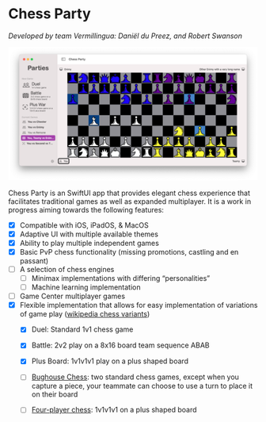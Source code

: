 # Chess Party

*Developed by team Vermillingua: Daniël du Preez, and Robert Swanson*

![screenshot](./screenshot.png)

Chess Party is an SwiftUI app that provides elegant chess experience that facilitates traditional games as well as expanded multiplayer. It is a work in progress aiming towards the following features:

- [x] Compatible with iOS, iPadOS, & MacOS
- [x] Adaptive UI with multiple available themes
- [x] Ability to play multiple independent games
- [x] Basic PvP chess functionality (missing promotions, castling and en passant)
- [ ] A selection of chess engines
  - [ ] Minimax implementations with differing “personalities”
  - [ ] Machine learning implementation
- [ ] Game Center multiplayer games
- [x] Flexible implementation that allows for easy implementation of variations of game play ([wikipedia chess variants](https://en.wikipedia.org/wiki/List_of_chess_variants))
  - [x] Duel: Standard 1v1 chess game
  - [x] Battle: 2v2 play on a 8x16 board team sequence ABAB
  - [x] Plus Board: 1v1v1v1 play on a plus shaped board
  - [ ] [Bughouse Chess](https://en.wikipedia.org/wiki/Bughouse_chess): two standard chess games, except when you capture a piece, your teammate can choose to use a turn to place it on their board
  - [ ] [Four-player chess](https://en.wikipedia.org/wiki/Four-player_chess): 1v1v1v1 on a plus shaped board

